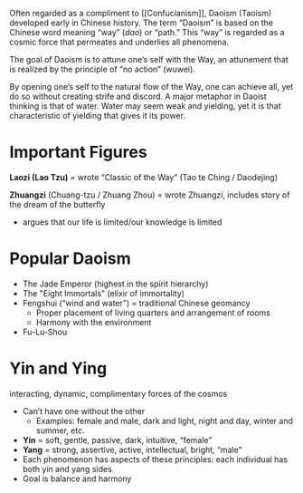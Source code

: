 Often regarded as a compliment to [[Confucianism]], Daoism (Taoism) developed early in Chinese history. The term “Daoism” is based on the Chinese word meaning “way” (_dao_) or “path.” This “way” is regarded as a cosmic force that permeates and underlies all phenomena.

The goal of Daoism is to attune one’s self with the Way, an attunement that is realized by the principle of “no action” (wuwei). 

By opening one’s self to the natural flow of the Way, one can achieve all, yet do so without creating strife and discord. 
	A major metaphor in Daoist thinking is that of water. Water may seem weak and yielding, yet it is that characteristic of yielding that gives it its power.

# Important Figures
**Laozi (Lao Tzu)** = wrote “Classic of the Way” (Tao te Ching / Daodejing)

**Zhuangzi** (Chuang-tzu / Zhuang Zhou) = wrote Zhuangzi, includes story of  the dream of the butterfly
- argues that our life is limited/our knowledge is limited

# Popular Daoism
- The Jade Emperor (highest in the spirit hierarchy)
- The "Eight Immortals" (elixir of immortality)
- Fengshui (“wind and water”) = traditional Chinese geomancy
	- Proper placement of living quarters and arrangement of rooms
	- Harmony with the environment
- Fu-Lu-Shou

# Yin and Ying
interacting, dynamic, complimentary forces of the cosmos
- Can’t have one without the other
	- Examples: female and male, dark and light, night and day, winter and summer, etc.
- **Yin** = soft, gentle, passive, dark, intuitive, “female”
- **Yang** = strong, assertive, active, intellectual, bright, “male”
- Each phenomenon has aspects of these principles: each individual has both yin and yang sides
- Goal is balance and harmony

